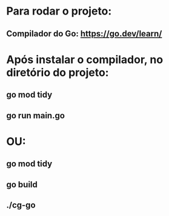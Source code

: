 # Para rodar o projeto:
## Compilador do Go: https://go.dev/learn/
# Após instalar o compilador, no diretório do projeto:
## go mod tidy
## go run main.go
# OU:
## go mod tidy
## go build
## ./cg-go